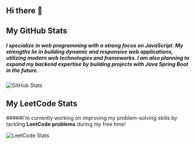 ## Hi there 👋

<!--
**limcw20/limcw20** is a ✨ _special_ ✨ repository because its `README.md` (this file) appears on your GitHub profile.

Here are some ideas to get you started:

- 🔭 I’m currently working on ...
- 🌱 I’m currently learning ...
- 👯 I’m looking to collaborate on ...
- 🤔 I’m looking for help with ...
- 💬 Ask me about ...
- 📫 How to reach me: ...
- 😄 Pronouns: ...
- ⚡ Fun fact: ...
-->
## My GitHub Stats

##### I specialize in **web programming** with a strong focus on **JavaScript**. My strengths lie in building dynamic and responsive web applications, utilizing modern web technologies and frameworks. I am also planning to expand my backend expertise by building projects with **Java Spring Boot** in the future.


![GitHub Stats](https://github-readme-stats.vercel.app/api?username=limcw20&show_icons=true&theme=radical)

## My LeetCode Stats
#####I'm currently working on improving my problem-solving skills by tackling **LeetCode problems** during my free time!

![LeetCode Stats](https://leetcode-stats.vercel.app/api?username=elimcw20&theme=dark)
